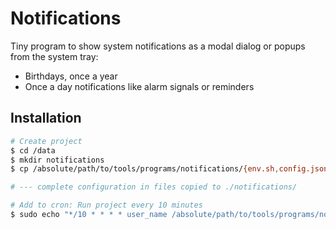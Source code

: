 # Notifications

Tiny program to show system notifications as a modal dialog or popups from the system tray:
- Birthdays, once a year
- Once a day notifications like alarm signals or reminders


## Installation

```bash
# Create project
$ cd /data
$ mkdir notifications
$ cp /absolute/path/to/tools/programs/notifications/{env.sh,config.json,data.json} ./notifications/

# --- complete configuration in files copied to ./notifications/

# Add to cron: Run project every 10 minutes
$ sudo echo "*/10 * * * * user_name /absolute/path/to/tools/programs/notifications/run.sh /data/notifications" > /etc/cron.d/notifications
```
